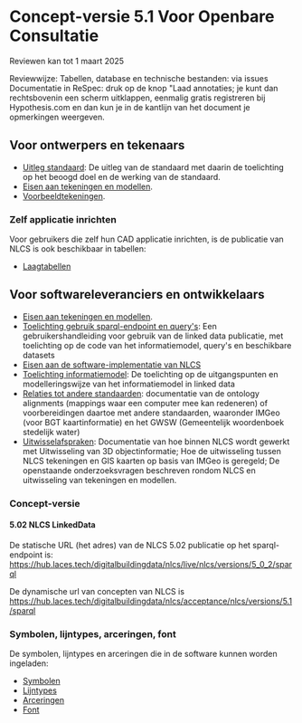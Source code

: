 # Concept-versie 5.1 Voor Openbare Consultatie

Reviewen kan tot 1 maart 2025

Reviewwijze:
Tabellen, database en technische bestanden: via issues
Documentatie in ReSpec: druk op de knop "Laad annotaties; je kunt dan rechtsbovenin een scherm uitklappen, eenmalig gratis registreren bij Hypothesis.com en dan kun je in de kantlijn van het document je opmerkingen weergeven.

## Voor ontwerpers en tekenaars
* [Uitleg standaard](https://nl-digigo.github.io/NLCS/functionalspecification/reviewversies/CR-NLCS_functionalspecification-20241017.html): De uitleg van de standaard met daarin de toelichting op het beoogd doel en de werking van de standaard.
* [Eisen aan tekeningen en modellen](). 
* [Voorbeeldtekeningen](). 

### Zelf applicatie inrichten
Voor gebruikers die zelf hun CAD applicatie inrichten, is de publicatie van NLCS is ook beschikbaar in tabellen:
* [Laagtabellen]()


## Voor softwareleveranciers en ontwikkelaars
* [Eisen aan tekeningen en modellen](). 
* [Toelichting gebruik sparql-endpoint en query's](): Een gebruikershandleiding voor gebruik van de linked data publicatie, met toelichting op de code van het informatiemodel, query's en beschikbare datasets
* [Eisen aan de software-implementatie van NLCS]()
* [Toelichting informatiemodel](): De toelichting op de uitgangspunten en modelleringswijze van het  informatiemodel in linked data
* [Relaties tot andere standaarden](): documentatie van de ontology alignments (mappings waar een computer mee kan redeneren) of voorbereidingen daartoe met andere standaarden, waaronder IMGeo (voor BGT kaartinformatie) en het GWSW (Gemeentelijk woordenboek stedelijk water)
* [Uitwisselafspraken](): Documentatie van hoe binnen NLCS wordt gewerkt met Uitwisseling van 3D objectinformatie; Hoe de uitwisseling tussen NLCS tekeningen en GIS kaarten op basis van IMGeo is geregeld; De openstaande onderzoeksvragen beschreven rondom NLCS en uitwisseling van tekeningen en modellen.

### Concept-versie

#### 5.02 NLCS LinkedData
De statische URL (het adres) van de NLCS 5.02 publicatie op het sparql-endpoint is: https://hub.laces.tech/digitalbuildingdata/nlcs/live/nlcs/versions/5_0_2/sparql

De dynamische url van concepten van NLCS is https://hub.laces.tech/digitalbuildingdata/nlcs/acceptance/nlcs/versions/5.1/sparql 

### Symbolen, lijntypes, arceringen, font
De symbolen, lijntypes en arceringen die in de software kunnen worden ingeladen:
* [Symbolen](https://github.com/nl-digigo/NLCS/tree/main/symbolen/ontwikkeling)
* [Lijntypes](https://github.com/nl-digigo/NLCS/tree/main/lijntypes/ontwikkeling)
* [Arceringen](https://github.com/nl-digigo/NLCS/tree/main/arcering/ontwikkeling)
* [Font](https://github.com/nl-digigo/NLCS/tree/main/font/ontwikkeling)



